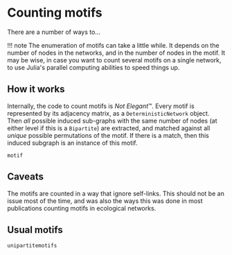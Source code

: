 # Counting motifs

There are a number of ways to...

!!! note
    The enumeration of motifs can take a little while. It depends on the number
    of nodes in the networks, and in the number of nodes in the motif. It may be
    wise, in case you want to count several motifs on a single network, to use
    Julia's parallel computing abilities to speed things up.

## How it works

Internally, the code to count motifs is *Not Elegant*™. Every motif is
represented by its adjacency matrix, as a `DeterministicNetwork` object. Then
*all* possible induced sub-graphs with the same number of nodes (at either level
if this is a `Bipartite`) are extracted, and matched against all *unique*
possible permutations of the motif. If there is a match, then this induced
subgraph is an instance of this motif.

~~~@docs
motif
~~~

## Caveats

The motifs are counted in a way that ignore self-links. This should not be an
issue most of the time, and was also the ways this was done in most publications
counting motifs in ecological networks.

## Usual motifs

~~~@docs
unipartitemotifs
~~~
